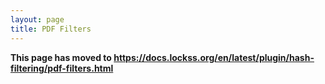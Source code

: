 ```yaml
---
layout: page
title: PDF Filters
---
```


**This page has moved to <https://docs.lockss.org/en/latest/plugin/hash-filtering/pdf-filters.html>**
